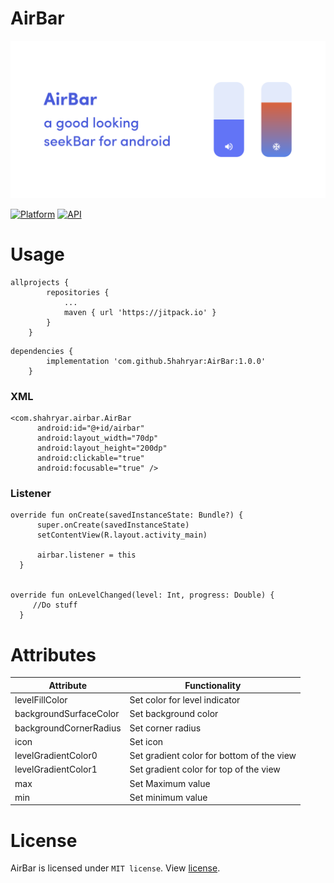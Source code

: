 # AirBar
![alt text](https://github.com/5hahryar/AirBar/blob/master/AirBar.png?raw=true)

[![Platform](https://img.shields.io/badge/platform-Android-yellow.svg)](https://www.android.com)
[![API](https://img.shields.io/badge/API-21%2B-brightgreen.svg?style=flat)](https://android-arsenal.com/api?level=21)

# Usage
``` 
allprojects {
		repositories {
			...
			maven { url 'https://jitpack.io' }
		}
	}
  ```
```
dependencies {
		implementation 'com.github.5hahryar:AirBar:1.0.0'
	}
  ```
  
  ### XML
  ```
  <com.shahryar.airbar.AirBar
        android:id="@+id/airbar"
        android:layout_width="70dp"
        android:layout_height="200dp"
        android:clickable="true"
        android:focusable="true" />
  ```
  
  ### Listener
  ```
  override fun onCreate(savedInstanceState: Bundle?) {
        super.onCreate(savedInstanceState)
        setContentView(R.layout.activity_main)

        airbar.listener = this
    }


  override fun onLevelChanged(level: Int, progress: Double) {
       //Do stuff
    }
  ```
  
  # Attributes
  Attribute | Functionality
  ------------ | ------------- 
  levelFillColor | Set color for level indicator
  backgroundSurfaceColor | Set background color
  backgroundCornerRadius | Set corner radius 
  icon | Set icon
  levelGradientColor0 | Set gradient color for bottom of the view
  levelGradientColor1 | Set gradient color for top of the view
  max | Set Maximum value 
  min | Set minimum value
  
  # License
  AirBar is licensed under `MIT license`. View [license](LICENSE).
